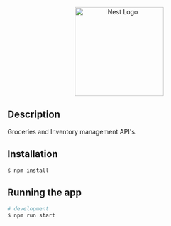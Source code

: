 <p align="center">
  <a href="http://nestjs.com/" target="blank"><img src="https://nestjs.com/img/logo-small.svg" width="200" alt="Nest Logo" /></a>
</p>

## Description

Groceries and Inventory management API's.

## Installation

```bash
$ npm install
```

## Running the app

```bash
# development
$ npm run start
```
